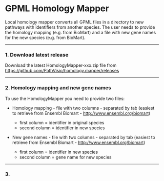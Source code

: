 # GPML Homology Mapper

Local homology mapper converts all GPML files in a directory to new pathways with identifiers from another species. The user needs to provide the homology mapping (e.g. from BioMart) and a file with new gene names for the new species (e.g. from BioMart).

----

### 1. Download latest release
Download the latest HomologyMapper-xxx.zip file from https://github.com/PathVisio/homology.mapper/releases

----

### 2. Homology mapping and new gene names
To use the HomologyMapper you need to provide two files:
* Homology mapping - file with two columns - separated by tab (easiest to retrieve from Ensembl Biomart - http://www.ensembl.org/biomart)
  * first column = identifier in original species
  * second column = identifier in new species
  
* New gene names - file with two columns - separated by tab (easiest to retrieve from Ensembl Biomart - http://www.ensembl.org/biomart)
  * first column = identifier in new species
  * second column = gene name for new species

----

### 3. 
  
